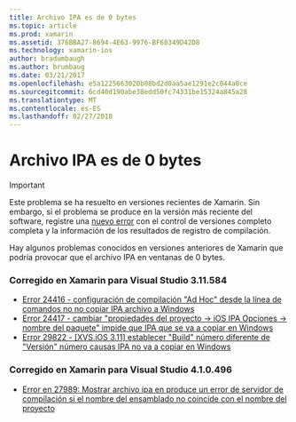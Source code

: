 ```yaml
---
title: Archivo IPA es de 0 bytes
ms.topic: article
ms.prod: xamarin
ms.assetid: 376BBA27-8694-4E63-9976-BF60349D42D8
ms.technology: xamarin-ios
author: bradumbaugh
ms.author: brumbaug
ms.date: 03/21/2017
ms.openlocfilehash: e5a1225663020b08bd2d0aa5ae1291e2c044a0ce
ms.sourcegitcommit: 6cd40d190abe38edd50fc74331be15324a845a28
ms.translationtype: MT
ms.contentlocale: es-ES
ms.lasthandoff: 02/27/2018
---
```

# <a name="ipa-file-is-0-bytes"></a>Archivo IPA es de 0 bytes

> [!IMPORTANT]
> Este problema se ha resuelto en versiones recientes de Xamarin. Sin embargo, si el problema se produce en la versión más reciente del software, registre una [nuevo error](~/cross-platform/troubleshooting/questions/howto-file-bug.md) con el control de versiones completo completa y la información de los resultados de registro de compilación.



Hay algunos problemas conocidos en versiones anteriores de Xamarin que podría provocar que el archivo IPA en ventanas de 0 bytes. 

### <a name="fixed-in-xamarin-for-visual-studio-311584"></a>Corregido en Xamarin para Visual Studio 3.11.584 
- [Error 24416 - configuración de compilación "Ad Hoc" desde la línea de comandos no no copiar IPA archivo a Windows](https://bugzilla.xamarin.com/show_bug.cgi?id=24416)
- [Error 24417 - cambiar "propiedades del proyecto -> iOS IPA Opciones -> nombre del paquete" impide que IPA que se va a copiar en Windows](https://bugzilla.xamarin.com/show_bug.cgi?id=24417)
- [Error 29822 - [XVS.iOS 3.11] establecer "Build" número diferente de "Versión" número causas IPA no va a copiar en Windows](https://bugzilla.xamarin.com/show_bug.cgi?id=29822)

### <a name="fixed-in-xamarin-for-visual-studio-410496"></a>Corregido en Xamarin para Visual Studio 4.1.0.496
- [Error en 27989: Mostrar archivo ipa en produce un error de servidor de compilación si el nombre del ensamblado no coincide con el nombre del proyecto](https://bugzilla.xamarin.com/show_bug.cgi?id=27989)
